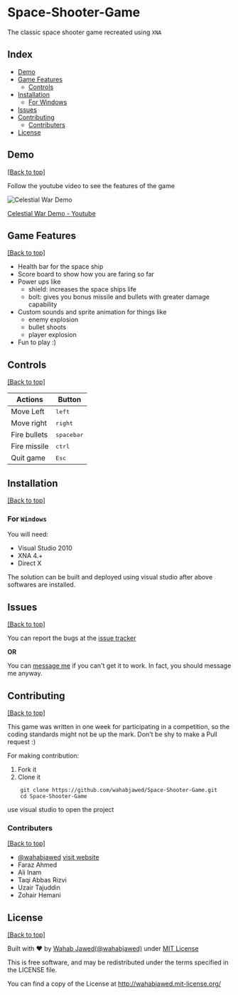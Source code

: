 # Space-Shooter-Game
The classic space shooter game recreated using `XNA`

## Index

- [Demo](https://github.com/wahabjawed/Space-Shooter-Game#demo)
- [Game Features](https://github.com/wahabjawed/Space-Shooter-Game#game-features)
  - [Controls](https://github.com/wahabjawed/Space-Shooter-Game#controls)
- [Installation](https://github.com/wahabjawed/Space-Shooter-Game#installation)
  - [For Windows](https://github.com/wahabjawed/Space-Shooter-Game#for-windows)
- [Issues](https://github.com/wahabjawed/Space-Shooter-Game#issues)
- [Contributing](https://github.com/wahabjawed/Space-Shooter-Game#contributing)
  - [Contributers](https://github.com/wahabjawed/Space-Shooter-Game#contributers)
- [License](https://github.com/wahabjawed/Space-Shooter-Game#license)


## Demo

[[Back to top]](https://github.com/wahabjawed/Space-Shooter-Game#index)

Follow the youtube video to see the features of the game

![Celestial War Demo](http://i.imgur.com/ioiXLYQ.gif)

[Celestial War Demo - Youtube](https://www.youtube.com/watch?v=miSs1kjpPyU)


## Game Features

[[Back to top]](https://github.com/wahabjawed/Space-Shooter-Game#index)

- Health bar for the space ship
- Score board to show how you are faring so far
- Power ups like
  - shield: increases the space ships life
  - bolt: gives you bonus missile and bullets with greater damage capability
- Custom sounds and sprite animation for things like
  - enemy explosion
  - bullet shoots
  - player explosion
- Fun to play :)

## Controls

[[Back to top]](https://github.com/wahabjawed/Space-Shooter-Game#index)

| Actions      | Button              |
|--------------|---------------------|
| Move Left    | <kbd>left</kbd>     |
| Move right   | <kbd>right</kbd>    |
| Fire bullets | <kbd>spacebar</kbd> |
| Fire missile | <kbd>ctrl</kbd>     |
| Quit game    | <kbd>Esc</kbd>      |

## Installation

[[Back to top]](https://github.com/wahabjawed/Space-Shooter-Game#index)

### For `Windows`

You will need:
- Visual Studio 2010
- XNA 4.+
- Direct X

The solution can be built and deployed using visual studio after above softwares are installed.

## Issues

[[Back to top]](https://github.com/wahabjawed/Space-Shooter-Game#index)

You can report the bugs at the [issue tracker](https://github.com/wahabjawed/Space-Shooter-Game/issues)

**OR**

You can [message me](https://www.facebook.com/wahab.jawed) if you can't get it to work. In fact, you should message me anyway.

## Contributing

[[Back to top]](https://github.com/wahabjawed/Space-Shooter-Game#index)

This game was written in one week for participating in a competition, so the coding standards might not be up the mark. Don't be shy to make a Pull request :)

For making contribution:

1. Fork it
2. Clone it

```
    git clone https://github.com/wahabjawed/Space-Shooter-Game.git
    cd Space-Shooter-Game
```

use visual studio to open the project

### Contributers

[[Back to top]](https://github.com/wahabjawed/Space-Shooter-Game#index)

- [@wahabjawed](https://github.com/wahabjawed/)   [visit website](http://wahabjawed.avialdo.com)
- Faraz Ahmed
- Ali Inam
- Taqi Abbas Rizvi
- Uzair Tajuddin
- Zohair Hemani

## License

[[Back to top]](https://github.com/wahabjawed/Space-Shooter-Game#index)

Built with ♥ by [Wahab Jawed](http://wahabjawed.avialdo.com)[(@wahabjawed)](https://www.facebook.com/wahab.jawed) under [MIT License](http://wahabjawed.mit-license.org)

This is free software, and may be redistributed under the terms specified in the LICENSE file.

You can find a copy of the License at http://wahabjawed.mit-license.org/
